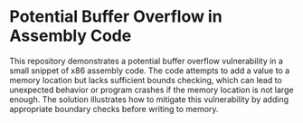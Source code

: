 # Potential Buffer Overflow in Assembly Code
This repository demonstrates a potential buffer overflow vulnerability in a small snippet of x86 assembly code. The code attempts to add a value to a memory location but lacks sufficient bounds checking, which can lead to unexpected behavior or program crashes if the memory location is not large enough. The solution illustrates how to mitigate this vulnerability by adding appropriate boundary checks before writing to memory. 
